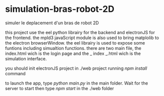 # simulation-bras-robot-2D
simuler le deplacement d'un bras de robot 2D

this project use the eel python librairy for the backend and electronJS for the frontend.
the mpld3 javaScript module is also used to bring matplolib to the electron browserWindow.
the eel librairy is used to expose some funtions including simualtion functions.
there are two main file, the index.html wich is the login page and the _ index _.html wich is the simulation interface.

you should init electronJS project in ./web project running _npm install_ command

to launch the app, type _python main.py_ in the main folder. Wait for the server to start then type _npm start_ in the ./web folder
